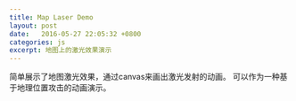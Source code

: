 ```yaml
---
title: Map Laser Demo
layout: post
date:   2016-05-27 22:05:32 +0800
categories: js
excerpt: 地图上的激光效果演示
---
```


简单展示了地图激光效果，通过canvas来画出激光发射的动画。
可以作为一种基于地理位置攻击的动画演示。
